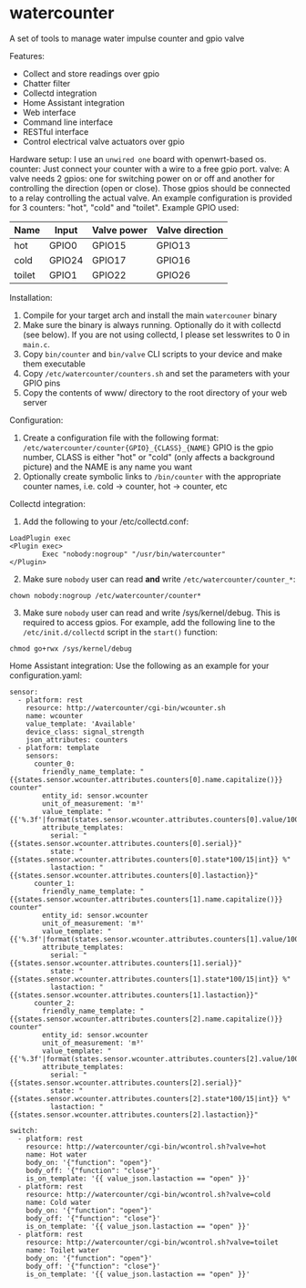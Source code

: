 # watercounter

A set of tools to manage water impulse counter and gpio valve

Features:

* Collect and store readings over gpio
* Chatter filter
* Collectd integration
* Home Assistant integration
* Web interface
* Command line interface
* RESTful interface
* Control electrical valve actuators over gpio

Hardware setup:
I use an `unwired one` board with openwrt-based os.
counter: Just connect your counter with a wire to a free gpio port.
valve: A valve needs 2 gpios: one for switching power on or off and another for controlling the direction (open or close). Those gpios should be connected to a relay controlling the actual valve.
An example configuration is provided for 3 counters: "hot", "cold" and "toilet". Example GPIO used:

| Name   | Input  | Valve power | Valve direction |
|--------|--------|-------------|-----------------|
| hot    | GPIO0  | GPIO15      | GPIO13          |
| cold   | GPIO24 | GPIO17      | GPIO16          |
| toilet | GPIO1  | GPIO22      | GPIO26          |

Installation:
1. Compile for your target arch and install the main `watercouner` binary
2. Make sure the binary is always running. Optionally do it with collectd (see below). If you are not using collectd, I please set lesswrites to 0 in `main.c`.
3. Copy `bin/counter` and `bin/valve` CLI scripts to your device and make them executable
4. Copy `/etc/watercounter/counters.sh` and set the parameters with your GPIO pins
5. Copy the contents of www/ directory to the root directory of your web server

Configuration:
1. Create a configuration file with the following format: `/etc/watercounter/counter{GPIO}_{CLASS}_{NAME}`
GPIO is the gpio number, CLASS is either "hot" or "cold" (only affects a background picture) and the NAME is any name you want
2. Optionally create symbolic links to `/bin/counter` with the appropriate counter names, i.e. cold -> counter, hot -> counter, etc

Collectd integration:
1. Add the following to your /etc/collectd.conf:
```
LoadPlugin exec
<Plugin exec>
        Exec "nobody:nogroup" "/usr/bin/watercounter"
</Plugin>
```
2. Make sure `nobody` user can read __and__ write `/etc/watercounter/counter_*`:
```
chown nobody:nogroup /etc/watercounter/counter*
```
3. Make sure `nobody` user can read and write /sys/kernel/debug. This is required to access gpios. For example, add the following line to the `/etc/init.d/collectd` script in the `start()` function:
```
chmod go+rwx /sys/kernel/debug
```

Home Assistant integration:
Use the following as an example for your configuration.yaml:
```
sensor:
  - platform: rest
    resource: http://watercounter/cgi-bin/wcounter.sh
    name: wcounter
    value_template: 'Available'
    device_class: signal_strength
    json_attributes: counters
  - platform: template
    sensors:
      counter_0:
        friendly_name_template: "{{states.sensor.wcounter.attributes.counters[0].name.capitalize()}} counter"
        entity_id: sensor.wcounter
        unit_of_measurement: 'm³'
        value_template: "{{'%.3f'|format(states.sensor.wcounter.attributes.counters[0].value/100)}}"
        attribute_templates:
          serial: "{{states.sensor.wcounter.attributes.counters[0].serial}}"
          state: "{{states.sensor.wcounter.attributes.counters[0].state*100/15|int}} %"
          lastaction: "{{states.sensor.wcounter.attributes.counters[0].lastaction}}"
      counter_1:
        friendly_name_template: "{{states.sensor.wcounter.attributes.counters[1].name.capitalize()}} counter"
        entity_id: sensor.wcounter
        unit_of_measurement: 'm³'
        value_template: "{{'%.3f'|format(states.sensor.wcounter.attributes.counters[1].value/100)}}"
        attribute_templates:
          serial: "{{states.sensor.wcounter.attributes.counters[1].serial}}"
          state: "{{states.sensor.wcounter.attributes.counters[1].state*100/15|int}} %"
          lastaction: "{{states.sensor.wcounter.attributes.counters[1].lastaction}}"
      counter_2:
        friendly_name_template: "{{states.sensor.wcounter.attributes.counters[2].name.capitalize()}} counter"
        entity_id: sensor.wcounter
        unit_of_measurement: 'm³'
        value_template: "{{'%.3f'|format(states.sensor.wcounter.attributes.counters[2].value/100)}}"
        attribute_templates:
          serial: "{{states.sensor.wcounter.attributes.counters[2].serial}}"
          state: "{{states.sensor.wcounter.attributes.counters[2].state*100/15|int}} %"
          lastaction: "{{states.sensor.wcounter.attributes.counters[2].lastaction}}"

switch:
  - platform: rest
    resource: http://watercounter/cgi-bin/wcontrol.sh?valve=hot
    name: Hot water
    body_on: '{"function": "open"}'
    body_off: '{"function": "close"}'
    is_on_template: '{{ value_json.lastaction == "open" }}'
  - platform: rest
    resource: http://watercounter/cgi-bin/wcontrol.sh?valve=cold
    name: Cold water
    body_on: '{"function": "open"}'
    body_off: '{"function": "close"}'
    is_on_template: '{{ value_json.lastaction == "open" }}'
  - platform: rest
    resource: http://watercounter/cgi-bin/wcontrol.sh?valve=toilet
    name: Toilet water
    body_on: '{"function": "open"}'
    body_off: '{"function": "close"}'
    is_on_template: '{{ value_json.lastaction == "open" }}'
```
